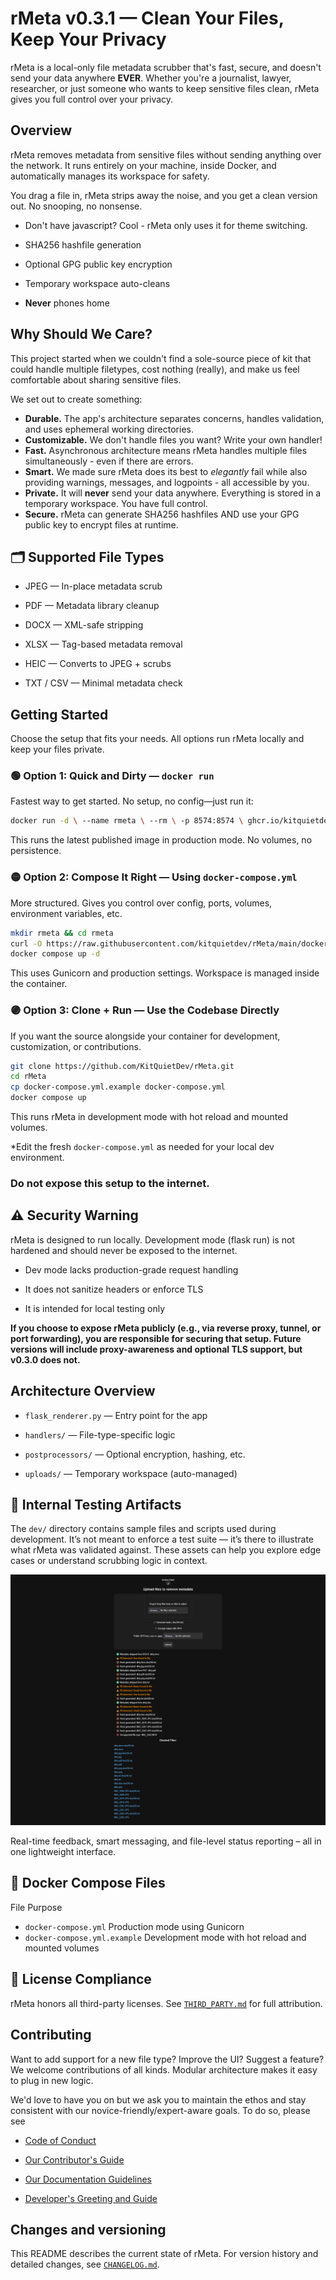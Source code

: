 # rMeta v0.3.1 — Clean Your Files, Keep Your Privacy

rMeta is a local-only file metadata scrubber that's fast, secure, and doesn't send your data anywhere **EVER**. Whether you're a journalist, lawyer, researcher, or just someone who wants to keep sensitive files clean, rMeta gives you full control over your privacy.

## Overview

rMeta removes metadata from sensitive files without sending anything over the network. It runs entirely on your machine, inside Docker, and automatically manages its workspace for safety.

You drag a file in, rMeta strips away the noise, and you get a clean version out. No snooping, no nonsense.

- Don't have javascript?  Cool - rMeta only uses it for theme switching.  

- SHA256 hashfile generation

- Optional GPG public key encryption

- Temporary workspace auto-cleans
  
- **Never** phones home

## Why Should We Care?

This project started when we couldn't find a sole-source piece of kit that could handle multiple filetypes, cost nothing (really), and make us feel comfortable about sharing sensitive files.

We set out to create something:

- **Durable.**  The app's architecture separates concerns, handles validation, and uses ephemeral working directories.
- **Customizable.**  We don't handle files you want?  Write your own handler!
- **Fast.** Asynchronous architecture means rMeta handles multiple files simultaneously - even if there are errors.
- **Smart.** We made sure rMeta does its best to *elegantly* fail while also providing warnings, messages, and logpoints - all accessible by you.
- **Private.** It will **never** send your data anywhere.  Everything is stored in a temporary workspace.  You have full control.
- **Secure.** rMeta can generate SHA256 hashfiles AND use your GPG public key to encrypt files at runtime.

## 🗂️ Supported File Types

- JPEG — In-place metadata scrub

- PDF — Metadata library cleanup

- DOCX — XML-safe stripping

- XLSX — Tag-based metadata removal

- HEIC — Converts to JPEG + scrubs

- TXT / CSV — Minimal metadata check

## Getting Started

Choose the setup that fits your needs. All options run rMeta locally and keep your files private.

### 🟢 Option 1: Quick and Dirty — `docker run`

Fastest way to get started. No setup, no config—just run it:

```bash
docker run -d \ --name rmeta \ --rm \ -p 8574:8574 \ ghcr.io/kitquietdev/rmeta:latest
 ```
This runs the latest published image in production mode. No volumes, no persistence.

### 🟡 Option 2: Compose It Right — Using `docker-compose.yml`

More structured. Gives you control over config, ports, volumes, environment variables, etc.

```bash
mkdir rmeta && cd rmeta
curl -O https://raw.githubusercontent.com/kitquietdev/rMeta/main/docker-compose.yml
docker compose up -d
```

This uses Gunicorn and production settings. Workspace is managed inside the container.

### 🟣 Option 3: Clone + Run — Use the Codebase Directly

If you want the source alongside your container for development, customization, or contributions.

```bash
git clone https://github.com/KitQuietDev/rMeta.git
cd rMeta
cp docker-compose.yml.example docker-compose.yml
docker compose up
```
This runs rMeta in development mode with hot reload and mounted volumes. 

*Edit the fresh `docker-compose.yml` as needed for your local dev environment.

### **Do not expose this setup to the internet.**
## ⚠️ Security Warning

rMeta is designed to run locally. Development mode (flask run) is not hardened and should never be exposed to the internet.

- Dev mode lacks production-grade request handling

- It does not sanitize headers or enforce TLS

- It is intended for local testing only

**If you choose to expose rMeta publicly (e.g., via reverse proxy, tunnel, or port forwarding), you are responsible for securing that setup. Future versions will include proxy-awareness and optional TLS support, but v0.3.0 does not.**

## Architecture Overview

- `flask_renderer.py` — Entry point for the app

- `handlers/` — File-type-specific logic

- `postprocessors/` — Optional encryption, hashing, etc.

- `uploads/` — Temporary workspace (auto-managed)

## 🧪 Internal Testing Artifacts

The `dev/` directory contains sample files and scripts used during development. It’s not meant to enforce a test suite — it’s there to illustrate what rMeta was validated against. These assets can help you explore edge cases or understand scrubbing logic in context.

![rMeta UI](docs/images/screenshot.png)

Real-time feedback, smart messaging, and file-level status reporting – all in one lightweight interface.

## 🐳 Docker Compose Files
File	Purpose
- `docker-compose.yml`	Production mode using Gunicorn
- `docker-compose.yml.example`	Development mode with hot reload and mounted volumes

## 📜 License Compliance

rMeta honors all third-party licenses. See [`THIRD_PARTY.md`](THIRD_PARTY.md) for full attribution.

## Contributing

Want to add support for a new file type? Improve the UI? Suggest a feature? We welcome contributions of all kinds. Modular architecture makes it easy to plug in new logic.

We'd love to have you on but we ask you to maintain the ethos and stay consistent with our novice-friendly/expert-aware goals.  To do so, please see
- [Code of Conduct](docs/CODE_OF_CONDUCT.md)

- [Our Contributor's Guide](docs/CONTRIBUTING.md)

- [Our Documentation Guidelines](docs/DOCUMENTATION_GUIDELINES.md)

- [Developer's Greeting and Guide](docs/DEVELOPERS.md)

## Changes and versioning

This README describes the current state of rMeta. For version history and detailed changes, see [`CHANGELOG.md`](changelog.md).
